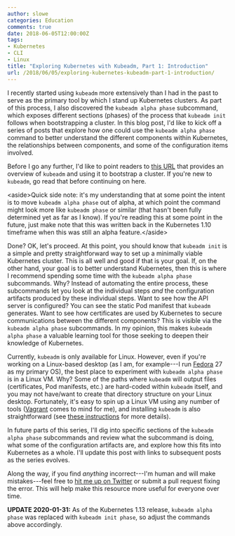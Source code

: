 ```yaml
---
author: slowe
categories: Education
comments: true
date: 2018-06-05T12:00:00Z
tags:
- Kubernetes
- CLI
- Linux
title: "Exploring Kubernetes with Kubeadm, Part 1: Introduction"
url: /2018/06/05/exploring-kubernetes-kubeadm-part-1-introduction/
---
```


I recently started using `kubeadm` more extensively than I had in the past to serve as the primary tool by which I stand up Kubernetes clusters. As part of this process, I also discovered the `kubeadm alpha phase` subcommand, which exposes different sections (phases) of the process that `kubeadm init` follows when bootstrapping a cluster. In this blog post, I'd like to kick off a series of posts that explore how one could use the `kubeadm alpha phase` command to better understand the different components within Kubernetes, the relationships between components, and some of the configuration items involved.<!--more-->

Before I go any further, I'd like to point readers to [this URL][link-1] that provides an overview of `kubeadm` and using it to bootstrap a cluster. If you're new to `kubeadm`, go read that before continuing on here.

&lt;aside&gt;Quick side note: it's my understanding that at some point the intent is to move `kubeadm alpha phase` out of alpha, at which point the command might look more like `kubeadm phase` or similar (that hasn't been fully determined yet as far as I know). If you're reading this at some point in the future, just make note that this was written back in the Kubernetes 1.10 timeframe when this was still an alpha feature.&lt;/aside&gt;

Done? OK, let's proceed. At this point, you should know that `kubeadm init` is a simple and pretty straightforward way to set up a minimally viable Kubernetes cluster. This is all well and good if that is your goal. If, on the other hand, your goal is to better understand Kubernetes, then this is where I recommend spending some time with the `kubeadm alpha phase` subcommands. Why? Instead of automating the entire process, these subcommands let you look at the individual steps _and_ the configuration artifacts produced by these individual steps. Want to see how the API server is configured? You can see the static Pod manifest that `kubeadm` generates. Want to see how certificates are used by Kubernetes to secure communications between the different components? This is visible via the `kubeadm alpha phase` subcommands. In my opinion, this makes `kubeadm alpha phase` a valuable learning tool for those seeking to deepen their knowledge of Kubernetes.

Currently, `kubeadm` is only available for Linux. However, even if you're working on a Linux-based desktop (as I am, for example---I run [Fedora][link-4] 27 as my primary OS), the best place to experiment with `kubeadm alpha phase` is in a Linux VM. Why? Some of the paths where `kubeadm` will output files (certificates, Pod manifests, etc.) are hard-coded within `kubeadm` itself, and you may not have/want to create that directory structure on your Linux desktop. Fortunately, it's easy to spin up a Linux VM using any number of tools ([Vagrant][link-3] comes to mind for me), and installing `kubeadm` is also straightforward (see [these instructions][link-2] for more details).

In future parts of this series, I'll dig into specific sections of the `kubeadm alpha phase` subcommands and review what the subcommand is doing, what some of the configuration artifacts are, and explore how this fits into Kubernetes as a whole. I'll update this post with links to subsequent posts as the series evolves.

Along the way, if you find _anything_ incorrect---I'm human and will make mistakes---feel free to [hit me up on Twitter][link-5] or submit a pull request fixing the error. This will help make this resource more useful for everyone over time.

**UPDATE 2020-01-31:** As of the Kubernetes 1.13 release, `kubeadm alpha phase` was replaced with `kubeadm init phase`, so adjust the commands above accordingly.

[link-1]: https://kubernetes.io/docs/setup/independent/create-cluster-kubeadm/
[link-2]: https://kubernetes.io/docs/tasks/tools/install-kubeadm/
[link-3]: https://www.vagrantup.com/
[link-4]: https://getfedora.org/
[link-5]: https://twitter.com/scott_lowe/
